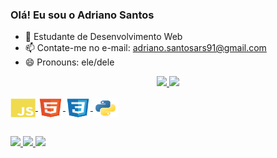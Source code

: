 ### Olá! Eu sou o Adriano Santos

- 🌱 Estudante de Desenvolvimento Web
- 📫 Contate-me no e-mail: adriano.santosars91@gmail.com
- 😄 Pronouns: ele/dele

<div align="center">
  <a href="https://github.com/adrianorsantos91">
  <img height="160em" src="https://github-readme-stats.vercel.app/api?username=adrianorsantos91&show_icons=true&theme=dracula&include_all_commits=true&count_private=true"/>
  <img height="160em" src="https://github-readme-stats.vercel.app/api/top-langs/?username=adrianorsantos91&layout=compact&langs_count=7&theme=dracula"/>
</div>
<div style="display: inline_block"><br>
  <img align="center" alt="Ars-Js" height="30" width="40" src="https://raw.githubusercontent.com/devicons/devicon/master/icons/javascript/javascript-plain.svg">
  <! – <img align="center" alt="Ars-Ts" height="30" width="40" src="https://raw.githubusercontent.com/devicons/devicon/master/icons/typescript/typescript-plain.svg">
  <! – <img align="center" alt="Ars-React" height="30" width="40" src="https://raw.githubusercontent.com/devicons/devicon/master/icons/react/react-original.svg">
  <img align="center" alt="Ars-HTML" height="30" width="40" src="https://raw.githubusercontent.com/devicons/devicon/master/icons/html5/html5-original.svg">
  <img align="center" alt="Ars-CSS" height="30" width="40" src="https://raw.githubusercontent.com/devicons/devicon/master/icons/css3/css3-original.svg">
  <img align="center" alt="Ars-Python" height="30" width="40" src="https://raw.githubusercontent.com/devicons/devicon/master/icons/python/python-original.svg">
  <! – <img align="center" alt="Ars-Csharp" height="30" width="40" src="https://raw.githubusercontent.com/devicons/devicon/master/icons/csharp/csharp-original.svg">
  <! - <img align="right" alt="Ars-pic" height="150" style="border-radius:50px;" src="https://media.discordapp.net/attachments/639956127056134178/890373478988013628/Publicacoes_Instagram_1_1.png?width=676&height=676">
</div>

  ##
  
<div>
  
  <a href="https://www.instagram.com/adriano.rsantos_/" target="_blank">
  <img src="https://img.shields.io/badge/-Instagram-%23E4405F?style=for-the-badge&logo=instagram&logoColor=white" target="_blank">
  </a>

  <a href = "mailto: adriano.santosars91@gmail.com" target="_blank">
  <img src="https://img.shields.io/badge/-Gmail-%23333?style=for-the-badge&logo=gmail&logoColor=white" target="_blank">
  </a>

  <a href="https://www.linkedin.com/in/adrianorodrsantos/" target="_blank">
  <img src="https://img.shields.io/badge/-LinkedIn-%230077B5?style=for-the-badge&logo=linkedin&logoColor=white" target="_blank">
  </a> 
  
  
  
</div>
